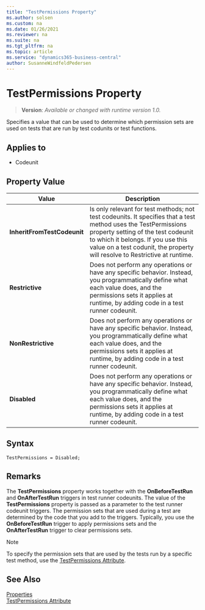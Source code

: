 ```yaml
---
title: "TestPermissions Property"
ms.author: solsen
ms.custom: na
ms.date: 01/26/2021
ms.reviewer: na
ms.suite: na
ms.tgt_pltfrm: na
ms.topic: article
ms.service: "dynamics365-business-central"
author: SusanneWindfeldPedersen
---
```

[//]: # (START>DO_NOT_EDIT)
[//]: # (IMPORTANT:Do not edit any of the content between here and the END>DO_NOT_EDIT.)
[//]: # (Any modifications should be made in the .xml files in the ModernDev repo.)
# TestPermissions Property
> **Version**: _Available or changed with runtime version 1.0._

Specifies a value that can be used to determine which permission sets are used on tests that are run by test codunits or test functions.

## Applies to
-   Codeunit

## Property Value

|Value|Description|
|-----------|---------------------------------------|
|**InheritFromTestCodeunit**|Is only relevant for test methods; not test codeunits. It specifies that a test method uses the TestPermissions property setting of the test codeunit to which it belongs. If you use this value on a test codunit, the property will resolve to Restrictive at runtime.|
|**Restrictive**|Does not perform any operations or have any specific behavior. Instead, you programmatically define what each value does, and the permissions sets it applies at runtime, by adding code in a test runner codeunit.|
|**NonRestrictive**|Does not perform any operations or have any specific behavior. Instead, you programmatically define what each value does, and the permissions sets it applies at runtime, by adding code in a test runner codeunit.|
|**Disabled**|Does not perform any operations or have any specific behavior. Instead, you programmatically define what each value does, and the permissions sets it applies at runtime, by adding code in a test runner codeunit.|

[//]: # (IMPORTANT: END>DO_NOT_EDIT)


## Syntax

```AL
TestPermissions = Disabled;
```

## Remarks

The **TestPermissions** property works together with the **OnBeforeTestRun** and **OnAfterTestRun** triggers in test runner codeunits. The value of the **TestPermissions** property is passed as a parameter to the test runner codeunit triggers. The permission sets that are used during a test are determined by the code that you add to the triggers. Typically, you use the **OnBeforeTestRun** trigger to apply permissions sets and the **OnAfterTestRun** trigger to clear permissions sets.

> [!NOTE]  
> To specify the permission sets that are used by the tests run by a specific test method, use the [TestPermissions Attribute](../methods/devenv-testpermissions-attribute.md).

## See Also

[Properties](devenv-properties.md)  
[TestPermissions Attribute](../methods/devenv-testpermissions-attribute.md)